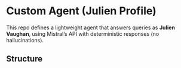 # Custom Agent (Julien Profile)

This repo defines a lightweight agent that answers queries as **Julien Vaughan**, using Mistral’s API with deterministic responses (no hallucinations).

## Structure
